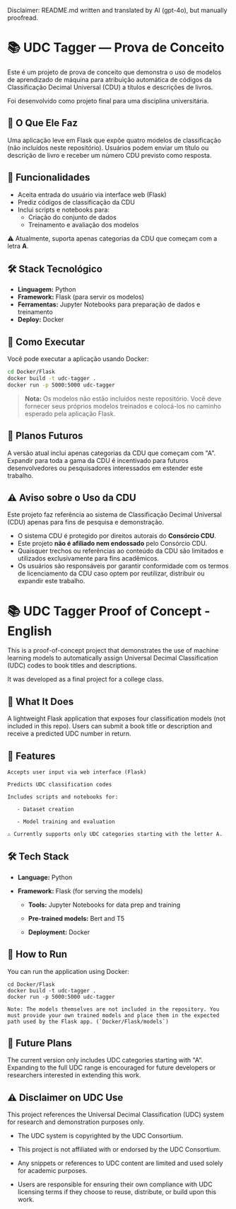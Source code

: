 Disclaimer: README.md written and translated by AI (gpt-4o), but manually proofread.
# 📚 UDC Tagger — Prova de Conceito

Este é um projeto de prova de conceito que demonstra o uso de modelos de aprendizado de máquina para atribuição automática de códigos da Classificação Decimal Universal (CDU) a títulos e descrições de livros.

Foi desenvolvido como projeto final para uma disciplina universitária.

## 🚀 O Que Ele Faz

Uma aplicação leve em Flask que expõe quatro modelos de classificação (não incluídos neste repositório). Usuários podem enviar um título ou descrição de livro e receber um número CDU previsto como resposta.

## 🧪 Funcionalidades

- Aceita entrada do usuário via interface web (Flask)
- Prediz códigos de classificação da CDU
- Inclui scripts e notebooks para:
  - Criação do conjunto de dados
  - Treinamento e avaliação dos modelos

⚠️ Atualmente, suporta apenas categorias da CDU que começam com a letra **A**.

## 🛠️ Stack Tecnológico

- **Linguagem:** Python  
- **Framework:** Flask (para servir os modelos)  
- **Ferramentas:** Jupyter Notebooks para preparação de dados e treinamento  
- **Deploy:** Docker

## 🐳 Como Executar

Você pode executar a aplicação usando Docker:

```bash
cd Docker/Flask
docker build -t udc-tagger .
docker run -p 5000:5000 udc-tagger
```

> **Nota:** Os modelos não estão incluídos neste repositório. Você deve fornecer seus próprios modelos treinados e colocá-los no caminho esperado pela aplicação Flask.

## 🧭 Planos Futuros

A versão atual inclui apenas categorias da CDU que começam com "A". Expandir para toda a gama da CDU é incentivado para futuros desenvolvedores ou pesquisadores interessados em estender este trabalho.

## ⚠️ Aviso sobre o Uso da CDU

Este projeto faz referência ao sistema de Classificação Decimal Universal (CDU) apenas para fins de pesquisa e demonstração.

- O sistema CDU é protegido por direitos autorais do **Consórcio CDU**.  
- Este projeto **não é afiliado nem endossado** pelo Consórcio CDU.  
- Quaisquer trechos ou referências ao conteúdo da CDU são limitados e utilizados exclusivamente para fins acadêmicos.  
- Os usuários são responsáveis por garantir conformidade com os termos de licenciamento da CDU caso optem por reutilizar, distribuir ou expandir este trabalho.


# 📚 UDC Tagger Proof of Concept - English

This is a proof-of-concept project that demonstrates the use of machine learning models to automatically assign Universal Decimal Classification (UDC) codes to book titles and descriptions.

It was developed as a final project for a college class.
## 🚀 What It Does

A lightweight Flask application that exposes four classification models (not included in this repo). Users can submit a book title or description and receive a predicted UDC number in return.
## 🧪 Features

    Accepts user input via web interface (Flask)

    Predicts UDC classification codes

    Includes scripts and notebooks for:

       - Dataset creation

       - Model training and evaluation

    ⚠️ Currently supports only UDC categories starting with the letter A.

## 🛠️ Tech Stack

- **Language:** Python

- **Framework:** Flask (for serving the models)

  - **Tools:** Jupyter Notebooks for data prep and training

  - **Pre-trained models:** Bert and T5

  - **Deployment:** Docker

## 🐳 How to Run

You can run the application using Docker:
```
cd Docker/Flask
docker build -t udc-tagger .
docker run -p 5000:5000 udc-tagger
```
    Note: The models themselves are not included in the repository. You must provide your own trained models and place them in the expected path used by the Flask app. (`Docker/Flask/models`)

## 🧭 Future Plans

The current version only includes UDC categories starting with "A". Expanding to the full UDC range is encouraged for future developers or researchers interested in extending this work.

## ⚠️ Disclaimer on UDC Use

This project references the Universal Decimal Classification (UDC) system for research and demonstration purposes only.

   - The UDC system is copyrighted by the UDC Consortium.

   - This project is not affiliated with or endorsed by the UDC Consortium.

   - Any snippets or references to UDC content are limited and used solely for academic purposes.

   - Users are responsible for ensuring their own compliance with UDC licensing terms if they choose to reuse, distribute, or build upon this work.
